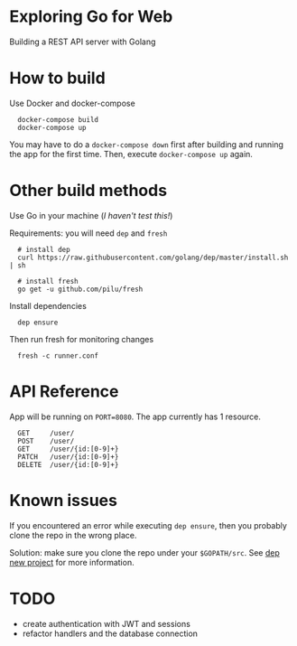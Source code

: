 # Exploring Go for Web
Building a REST API server with Golang

# How to build
Use Docker and docker-compose
```
  docker-compose build
  docker-compose up
```
You may have to do a `docker-compose down` first after building and running the app for the first time. Then, execute `docker-compose up` again.

# Other build methods
Use Go in your machine (_I haven't test this!_)

Requirements: you will need `dep` and `fresh`
```
  # install dep
  curl https://raw.githubusercontent.com/golang/dep/master/install.sh | sh

  # install fresh
  go get -u github.com/pilu/fresh
```
Install dependencies
```
  dep ensure
```
Then run fresh for monitoring changes
```
  fresh -c runner.conf
```
# API Reference
App will be running on `PORT=8080`. The app currently has 1 resource.
```
  GET     /user/
  POST    /user/
  GET     /user/{id:[0-9]+}
  PATCH   /user/{id:[0-9]+}
  DELETE  /user/{id:[0-9]+}
```

# Known issues
If you encountered an error while executing `dep ensure`, then you probably clone the repo in the wrong place.

Solution: make sure you clone the repo under your `$GOPATH/src`. See [dep new project](https://github.com/golang/dep/blob/master/docs/new-project.md) for more information.

# TODO
- create authentication with JWT and sessions
- refactor handlers and the database connection
